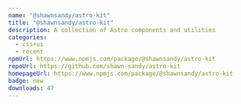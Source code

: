 ```yaml
---
name: "@shawnsandy/astro-kit"
title: "@shawnsandy/astro-kit"
description: A collection of Astro components and utilities
categories:
  - css+ui
  - recent
npmUrl: https://www.npmjs.com/package/@shawnsandy/astro-kit
repoUrl: https://github.com/shawn-sandy/astro-kit
homepageUrl: https://www.npmjs.com/package/@shawnsandy/astro-kit
badge: new
downloads: 47
---
```


